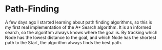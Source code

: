 # Path-Finding
A few days ago I started learning about path finding algorithms, so this is my first real implementation of the A* Search algorithm.
It is an informed search, so the algorithm always knows where the goal is.
By tracking which Node has the lowest distance to the goal, and which Node has the shortest path to the Start, the algorithm always finds the best path.
